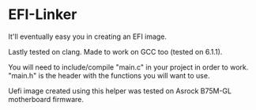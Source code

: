 # EFI-Linker
It'll eventually easy you in creating an EFI image.

Lastly tested on clang. Made to work on GCC too (tested on 6.1.1).

You will need to include/compile "main.c" in your project in order to work. "main.h" is the header with the functions
you will want to use.

Uefi image created using this helper was tested on Asrock B75M-GL motherboard firmware.
